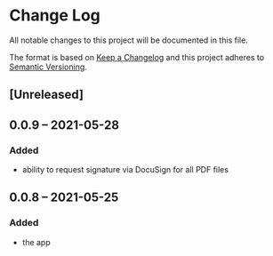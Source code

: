 # Change Log
All notable changes to this project will be documented in this file.

The format is based on [Keep a Changelog](http://keepachangelog.com/)
and this project adheres to [Semantic Versioning](http://semver.org/).

## [Unreleased]

## 0.0.9 – 2021-05-28
### Added
- ability to request signature via DocuSign for all PDF files

## 0.0.8 – 2021-05-25
### Added
* the app
